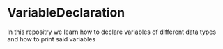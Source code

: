 # VariableDeclaration
In this repositry we learn how to declare variables of different data types and how to print said variables
